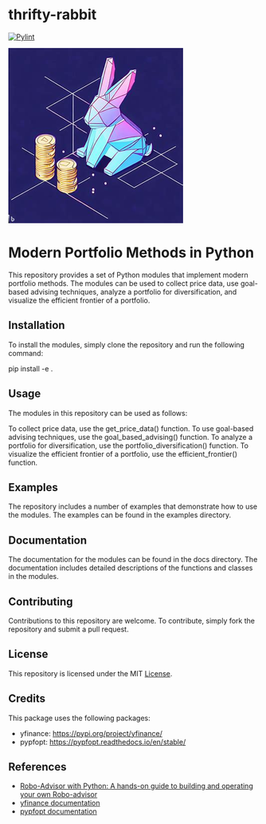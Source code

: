 # thrifty-rabbit

[![Pylint](https://github.com/ggsmith842/thrifty-rabbit/actions/workflows/pylint.yml/badge.svg)](https://github.com/ggsmith842/thrifty-rabbit/actions/workflows/pylint.yml)

![Logo](https://github.com/ggsmith842/thrifty-rabbit/blob/main/thirfyRabbit.jpg?raw=true)

# Modern Portfolio Methods in Python

This repository provides a set of Python modules that implement modern portfolio methods. The modules can be used to collect price data, use goal-based advising techniques, analyze a portfolio for diversification, and visualize the efficient frontier of a portfolio.

## Installation

To install the modules, simply clone the repository and run the following command:

pip install -e .

## Usage
The modules in this repository can be used as follows:

To collect price data, use the get_price_data() function.
To use goal-based advising techniques, use the goal_based_advising() function.
To analyze a portfolio for diversification, use the portfolio_diversification() function.
To visualize the efficient frontier of a portfolio, use the efficient_frontier() function.


## Examples
The repository includes a number of examples that demonstrate how to use the modules. The examples can be found in the examples directory.

## Documentation
The documentation for the modules can be found in the docs directory. The documentation includes detailed descriptions of the functions and classes in the modules.

## Contributing
Contributions to this repository are welcome. To contribute, simply fork the repository and submit a pull request.

## License
This repository is licensed under the MIT [License](https://github.com/ggsmith842/thrifty-rabbit/blob/main/LICENSE).
## Credits

This package uses the following packages:

* yfinance: https://pypi.org/project/yfinance/
* pypfopt: https://pypfopt.readthedocs.io/en/stable/

## References
* [Robo-Advisor with Python: A hands-on guide to building and operating your own Robo-advisor](https://github.com/aki-ranin/robo-advisor-with-python) 
* [yfinance documentation](https://pypi.org/project/yfinance/)
* [pypfopt documentation](https://pypfopt.readthedocs.io/en/stable/)



